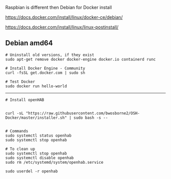 Raspbian is different then Debian for Docker install

https://docs.docker.com/install/linux/docker-ce/debian/

https://docs.docker.com/install/linux/linux-postinstall/

## Debian amd64
```
# Uninstall old versions, if they exist
sudo apt-get remove docker docker-engine docker.io containerd runc
```

```
# Install Docker Engine - Community
curl -fsSL get.docker.com | sudo sh
```

```
# Test Docker
sudo docker run hello-world
```

---
```
# Install openHAB


curl -sL "https://raw.githubusercontent.com/bwosborne2/OSH-Docker/master/installer.sh" | sudo bash -s --


```

         
```
# Commands
sudo systemctl status openhab
sudo systemctl stop openhab
```

```
# To clean up
sudo systemctl stop openhab
sudo systemctl disable openhab
sudo rm /etc/systemd/system/openhab.service

sudo userdel -r openhab
```
